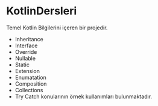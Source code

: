 # KotlinDersleri
Temel Kotlin Bilgilerini içeren bir projedir.
- Inheritance
- Interface
- Override
- Nullable
- Static
- Extension
- Enumatation
- Composition
- Collections
- Try Catch
konularının örnek kullanımları bulunmaktadır.
